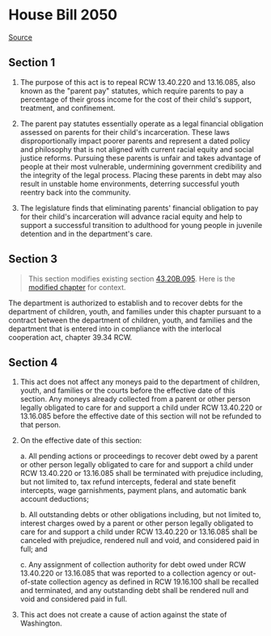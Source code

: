 # House Bill 2050

[Source](http://lawfilesext.leg.wa.gov/biennium/2021-22/Pdf/Bills/House%20Bills/2050.pdf)
## Section 1
1. The purpose of this act is to repeal RCW 13.40.220 and 13.16.085, also known as the "parent pay" statutes, which require parents to pay a percentage of their gross income for the cost of their child's support, treatment, and confinement.

2. The parent pay statutes essentially operate as a legal financial obligation assessed on parents for their child's incarceration. These laws disproportionally impact poorer parents and represent a dated policy and philosophy that is not aligned with current racial equity and social justice reforms. Pursuing these parents is unfair and takes advantage of people at their most vulnerable, undermining government credibility and the integrity of the legal process. Placing these parents in debt may also result in unstable home environments, deterring successful youth reentry back into the community.

3. The legislature finds that eliminating parents' financial obligation to pay for their child's incarceration will advance racial equity and help to support a successful transition to adulthood for young people in juvenile detention and in the department's care.


## Section 3
> This section modifies existing section [43.20B.095](/rcw/43_state_government—executive/43.020B_revenue_recovery_for_department_of_social_and_health_services.md). Here is the [modified chapter](rcw/43_state_government—executive/43.020B_revenue_recovery_for_department_of_social_and_health_services.md) for context.

The department is authorized to establish and to recover debts for the department of children, youth, and families under this chapter  pursuant to a contract between the department of children, youth, and families and the department that is entered into in compliance with the interlocal cooperation act, chapter 39.34 RCW.


## Section 4
1. This act does not affect any moneys paid to the department of children, youth, and families or the courts before the effective date of this section. Any moneys already collected from a parent or other person legally obligated to care for and support a child under RCW 13.40.220 or 13.16.085 before the effective date of this section will not be refunded to that person.

2. On the effective date of this section:

    a. All pending actions or proceedings to recover debt owed by a parent or other person legally obligated to care for and support a child under RCW 13.40.220 or 13.16.085 shall be terminated with prejudice including, but not limited to, tax refund intercepts, federal and state benefit intercepts, wage garnishments, payment plans, and automatic bank account deductions;

    b. All outstanding debts or other obligations including, but not limited to, interest charges owed by a parent or other person legally obligated to care for and support a child under RCW 13.40.220 or 13.16.085 shall be canceled with prejudice, rendered null and void, and considered paid in full; and

    c. Any assignment of collection authority for debt owed under RCW 13.40.220 or 13.16.085 that was reported to a collection agency or out-of-state collection agency as defined in RCW 19.16.100 shall be recalled and terminated, and any outstanding debt shall be rendered null and void and considered paid in full.

3. This act does not create a cause of action against the state of Washington.

